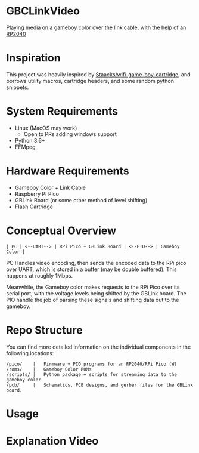 # GBCLinkVideo

Playing media on a gameboy color over the link cable, with the help of an [RP2040](https://www.raspberrypi.com/products/rp2040/)

# Inspiration

This project was heavily inspired by [Staacks/wifi-game-boy-cartridge](https://github.com/Staacks/wifi-game-boy-cartridge), and
borrows utility macros, cartridge headers, and some random python snippets.

# System Requirements
- Linux (MacOS may work)
  - Open to PRs adding windows support
- Python 3.6+
- FFMpeg

# Hardware Requirements
- Gameboy Color + Link Cable
- Raspberry PI Pico
- GBLink Board (or some other method of level shifting)
- Flash Cartridge

# Conceptual Overview

```
| PC | <--UART--> | RPi Pico + GBLink Board | <--PIO--> | Gameboy Color | 
```

PC Handles video encoding, then sends the encoded data to the RPi pico over UART, which is stored in a buffer (may be double buffered). 
This happens at roughly 1Mbps.

Meanwhile, the Gameboy color makes requests to the RPi Pico over its serial port, with the voltage levels being shifted by the GBLink board.
The PIO handle the job of parsing these signals and shifting data out to the gameboy.

# Repo Structure

You can find more detailed information on the individual components in the following locations:

```
/pico/    |   Firmware + PIO programs for an RP2040/RPi Pico (W)
/roms/    |   Gameboy Color ROMs
/scripts/ |   Python package + scripts for streaming data to the gameboy color 
/pcb/     |   Schematics, PCB designs, and gerber files for the GBLink board.
```

# Usage

# Explanation Video

